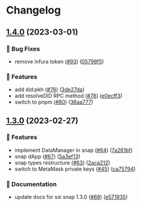 # Changelog

## [1.4.0](https://github.com/blockchain-lab-um/ssi-snap/compare/ssi-snap-types-v1.3.0...ssi-snap-types-v1.4.0) (2023-03-01)


### :bug: Bug Fixes

* remove infura token ([#93](https://github.com/blockchain-lab-um/ssi-snap/issues/93)) ([05798f5](https://github.com/blockchain-lab-um/ssi-snap/commit/05798f5fd22fca36ffe4b30d276b2957e4772bfe))


### :rocket: Features

* add did:pkh ([#76](https://github.com/blockchain-lab-um/ssi-snap/issues/76)) ([3de27da](https://github.com/blockchain-lab-um/ssi-snap/commit/3de27da93fa6fd2597bd526728965bb40b404920))
* add resolveDID RPC method ([#78](https://github.com/blockchain-lab-um/ssi-snap/issues/78)) ([e0ecff3](https://github.com/blockchain-lab-um/ssi-snap/commit/e0ecff3ad13aebe5cfe70130786544bcd8f027c4))
* switch to pnpm ([#80](https://github.com/blockchain-lab-um/ssi-snap/issues/80)) ([36aa777](https://github.com/blockchain-lab-um/ssi-snap/commit/36aa7772631c8785f527aa15af8e1591611f043f))

## [1.3.0](https://github.com/blockchain-lab-um/ssi-snap/compare/ssi-snap-types-v1.0.11...ssi-snap-types-v1.3.0) (2023-02-27)


### :rocket: Features

* implement DataManager in snap ([#64](https://github.com/blockchain-lab-um/ssi-snap/issues/64)) ([7a261bf](https://github.com/blockchain-lab-um/ssi-snap/commit/7a261bfb2c25c97a8190c0e2f77d329d2fa58ecd))
* snap dApp ([#67](https://github.com/blockchain-lab-um/ssi-snap/issues/67)) ([5a3ef13](https://github.com/blockchain-lab-um/ssi-snap/commit/5a3ef1370fe870dc297a9e799f692bdf717e6d1e))
* snap types restructure ([#63](https://github.com/blockchain-lab-um/ssi-snap/issues/63)) ([2aca212](https://github.com/blockchain-lab-um/ssi-snap/commit/2aca2129ae8815e14c3d8bdc123fd64fff0bb94a))
* switch to MetaMask private keys ([#45](https://github.com/blockchain-lab-um/ssi-snap/issues/45)) ([ca75794](https://github.com/blockchain-lab-um/ssi-snap/commit/ca757948b835c8fee727b6c490a1beac42296216))


### :page_with_curl: Documentation

* update docs for ssi snap 1.3.0 ([#68](https://github.com/blockchain-lab-um/ssi-snap/issues/68)) ([e571935](https://github.com/blockchain-lab-um/ssi-snap/commit/e571935111e69b97026b0ab811e22ff038a6535e))
